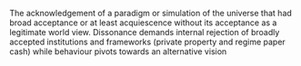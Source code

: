 The acknowledgement of a paradigm or simulation of the universe that had broad acceptance or at least acquiescence without its acceptance as a legitimate world view. Dissonance demands internal rejection of broadly accepted institutions and frameworks (private property and regime paper cash) while behaviour pivots towards an alternative vision